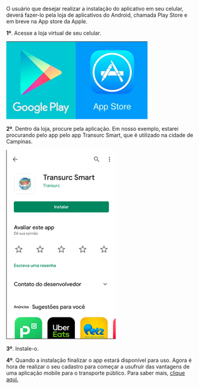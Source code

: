 O usuário que desejar realizar a instalação do aplicativo em seu celular, deverá fazer-lo pela loja de aplicativos do Android, chamada Play Store e em breve na App store da Apple.

**1º**. Acesse a loja virtual de seu celular.

![image.png](/.attachments/image-98f45cbf-fb1c-496c-baba-93722cffe150.png)


**2º**. Dentro da loja, procure pela aplicação. Em nosso exemplo, estarei procurando pelo app pelo app Transurc Smart, que é utilizado na cidade de Campinas.

![image.png](/.attachments/image-6a3d4a6e-26e0-4bc6-b174-53aadbfa21b3.png)


**3º**. Instale-o.

**4º**. Quando a instalação finalizar o app estará disponível para uso. Agora é hora de realizar o seu cadastro para começar a usufruir das vantagens de uma aplicação mobile para o transporte público. Para saber mais, [clique aqui.](/ABT-%2D-app-para-uso-no-transporte-público/2.-Cadastrando-sua-conta-de-acesso)







